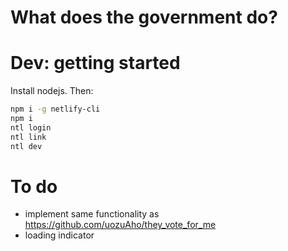 # What does the government do?

# Dev: getting started
Install nodejs. Then:

```sh
npm i -g netlify-cli
npm i
ntl login
ntl link
ntl dev
```

# To do
- implement same functionality as https://github.com/uozuAho/they_vote_for_me
- loading indicator
